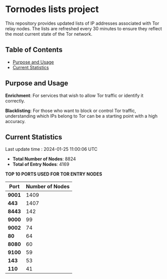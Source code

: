 # Tornodes lists project

This repository provides updated lists of IP addresses associated with Tor relay nodes. The lists are refreshed every 30 minutes to ensure they reflect the most current state of the Tor network.

## Table of Contents

- [Purpose and Usage](#purpose-and-usage)
- [Current Statistics](#current-statistics)


## Purpose and Usage

**Enrichment**: For services that wish to allow Tor traffic or identify it correctly.

**Blacklisting**: For those who want to block or control Tor traffic, understanding which IPs belong to Tor can be a starting point with a high accuracy.

## Current Statistics

Last update time : 2024-01-25 11:00:06 UTC

- **Total Number of Nodes**: 8824
- **Total of Entry Nodes**: 4169

**TOP 10 PORTS USED FOR TOR ENTRY NODES**

| **Port** | **Number of Nodes** |
|------|-----------------|
| **9001**   | 1409  |
| **443**   | 1407  |
| **8443**   | 142  |
| **9000**   | 99  |
| **9002**   | 74  |
| **80**   | 64  |
| **8080**   | 60  |
| **9100**   | 59  |
| **143**   | 53  |
| **110**   | 41  |

